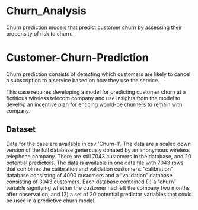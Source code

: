 # Churn_Analysis
Churn prediction models that predict customer churn by assessing their propensity of risk to churn.


# Customer-Churn-Prediction
Churn prediction consists of detecting which customers are likely to cancel a subscription to a service based on how they use the service.

This case requires developing a model for predicting customer churn at a fictitious wireless telecom company and use insights from the model to develop an
incentive plan for enticing would-be churners to remain with company.

## Dataset
Data for the case are available in csv 'Churn-1'.
The data are a scaled down version of the full database generously donated by an anonymous wireless telephone company.
There are still 7043 customers in the database, and 20 potential predictors.
The data is available in one data file with 7043 rows that combines the calibration and validation customers. “calibration” database consisting of 4000 customers and a “validation” database consisting of 3043 customers.
Each database contained (1) a “churn” variable signifying whether the customer had left the company two months after observation, and (2) a set of 20 potential predictor variables that could be used in a predictive churn model.
